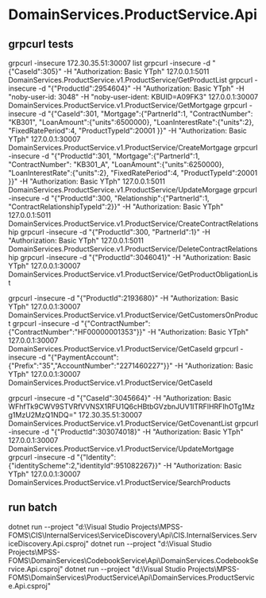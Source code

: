 ﻿# DomainServices.ProductService.Api

## grpcurl tests
grpcurl -insecure 172.30.35.51:30007 list
grpcurl -insecure -d "{\"CaseId\":305}" -H "Authorization: Basic YTph" 127.0.0.1:5011 DomainServices.ProductService.v1.ProductService/GetProductList
grpcurl -insecure -d "{\"ProductId\":2954604}" -H "Authorization: Basic YTph" -H "noby-user-id: 3048" -H "noby-user-ident: KBUID=A09FK3" 127.0.0.1:30007 DomainServices.ProductService.v1.ProductService/GetMortgage
grpcurl -insecure -d "{\"CaseId\":301, \"Mortgage\":{\"PartnerId\":1, \"ContractNumber\": \"KB301\", \"LoanAmount\":{\"units\":6500000}, \"LoanInterestRate\":{\"units\":2}, \"FixedRatePeriod\":4, \"ProductTypeId\":20001 }}" -H "Authorization: Basic YTph" 127.0.0.1:30007 DomainServices.ProductService.v1.ProductService/CreateMortgage
grpcurl -insecure -d "{\"ProductId\":301, \"Mortgage\":{\"PartnerId\":1, \"ContractNumber\": \"KB301_A\", \"LoanAmount\":{\"units\":6250000}, \"LoanInterestRate\":{\"units\":2}, \"FixedRatePeriod\":4, \"ProductTypeId\":20001 }}" -H "Authorization: Basic YTph" 127.0.0.1:5011 DomainServices.ProductService.v1.ProductService/UpdateMorgage
grpcurl -insecure -d "{\"ProductId\":300, \"Relationship\":{\"PartnerId\":1, \"ContractRelationshipTypeId\":2}}" -H "Authorization: Basic YTph" 127.0.0.1:5011 DomainServices.ProductService.v1.ProductService/CreateContractRelationship
grpcurl -insecure -d "{\"ProductId\":300, \"PartnerId\":1}" -H "Authorization: Basic YTph" 127.0.0.1:5011 DomainServices.ProductService.v1.ProductService/DeleteContractRelationship
grpcurl -insecure -d "{\"ProductId\":3046041}" -H "Authorization: Basic YTph" 127.0.0.1:30007 DomainServices.ProductService.v1.ProductService/GetProductObligationList

grpcurl -insecure -d "{\"ProductId\":2193680}" -H "Authorization: Basic YTph" 127.0.0.1:30007 DomainServices.ProductService.v1.ProductService/GetCustomersOnProduct
grpcurl -insecure -d "{\"ContractNumber\":{\"ContractNumber\":\"HF00000001353\"}}" -H "Authorization: Basic YTph" 127.0.0.1:30007 DomainServices.ProductService.v1.ProductService/GetCaseId
grpcurl -insecure -d "{\"PaymentAccount\":{\"Prefix\":\"35\",\"AccountNumber\":\"2271460227\"}}" -H "Authorization: Basic YTph" 127.0.0.1:30007 DomainServices.ProductService.v1.ProductService/GetCaseId

grpcurl -insecure -d "{\"CaseId\":3045664}" -H "Authorization: Basic WFhfTk9CWV9STVRfVVNSX1RFU1Q6cHBtbGVzbnJUV1lTRFlHRFIhOTg1Mzg1MzU2MzQ1NDQ=" 172.30.35.51:30007 DomainServices.ProductService.v1.ProductService/GetCovenantList
grpcurl -insecure -d "{\"ProductId\":303074018}" -H "Authorization: Basic YTph" 127.0.0.1:30007 DomainServices.ProductService.v1.ProductService/UpdateMortgage
grpcurl -insecure -d "{\"Identity\":{\"identityScheme\":2,\"identityId\":951082267}}" -H "Authorization: Basic YTph" 127.0.0.1:30007 DomainServices.ProductService.v1.ProductService/SearchProducts

## run batch
dotnet run --project "d:\Visual Studio Projects\MPSS-FOMS\CIS\InternalServices\ServiceDiscovery\Api\CIS.InternalServices.ServiceDiscovery.Api.csproj"
dotnet run --project "d:\Visual Studio Projects\MPSS-FOMS\DomainServices\CodebookService\Api\DomainServices.CodebookService.Api.csproj"
dotnet run --project "d:\Visual Studio Projects\MPSS-FOMS\DomainServices\ProductService\Api\DomainServices.ProductService.Api.csproj"
